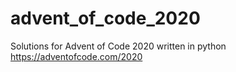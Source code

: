 # advent_of_code_2020
Solutions for Advent of Code 2020 written in python  
https://adventofcode.com/2020
